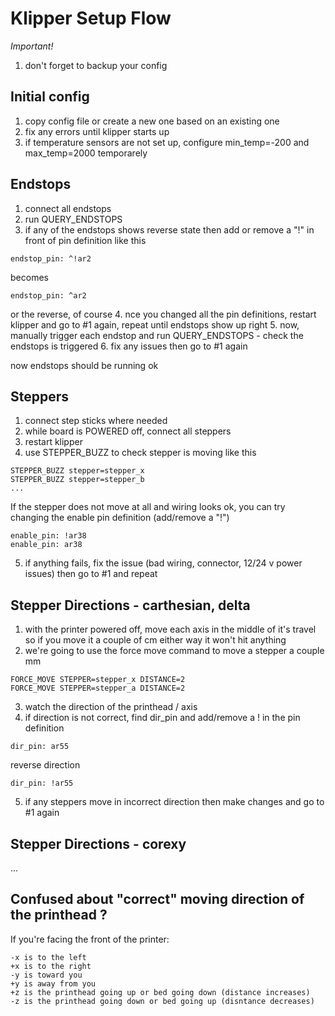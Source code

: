 # Klipper Setup Flow

*Important!*
1. don't forget to backup your config

## Initial config
1. copy config file or create a new one based on an existing one
2. fix any errors until klipper starts up
3. if temperature sensors are not set up, configure min_temp=-200 and max_temp=2000 temporarely

## Endstops
1. connect all endstops
2. run QUERY_ENDSTOPS
3. if any of the endstops shows reverse state then add or remove a "!" in front of pin definition like this
```
endstop_pin: ^!ar2
```
becomes
```
endstop_pin: ^ar2
```
or the reverse, of course
4. nce you changed all the pin definitions, restart klipper and go to #1 again, repeat until endstops show up right
5. now, manually trigger each endstop and run QUERY_ENDSTOPS - check the endstops is triggered
6. fix any issues then go to #1 again

now endstops should be running ok 

## Steppers
1. connect step sticks where needed
2. while board is POWERED off, connect all steppers
3. restart klipper
4. use STEPPER_BUZZ to check stepper is moving like this
```
STEPPER_BUZZ stepper=stepper_x
STEPPER_BUZZ stepper=stepper_b
...
```

If the stepper does not move at all and wiring looks ok, you can try changing the enable pin definition (add/remove a "!")
```
enable_pin: !ar38
enable_pin: ar38
```

5. if anything fails, fix the issue (bad wiring, connector, 12/24 v power issues) then go to #1 and repeat

## Stepper Directions - carthesian, delta
1. with the printer powered off, move each axis in the middle of it's travel so if you move it a couple of cm either way it won't hit anything
2. we're going to use the force move command to move a stepper a couple mm
```
FORCE_MOVE STEPPER=stepper_x DISTANCE=2
FORCE_MOVE STEPPER=stepper_a DISTANCE=2
```
3. watch the direction of the printhead / axis
4. if direction is not correct, find dir_pin and add/remove a ! in the pin definition
```
dir_pin: ar55
```
reverse direction
```
dir_pin: !ar55
```
5. if any steppers move in incorrect direction then make changes and go to #1 again

## Stepper Directions - corexy

...

## Confused about "correct" moving direction of the printhead ?

If you're facing the front of the printer:
```
-x is to the left
+x is to the right
-y is toward you
+y is away from you
+z is the printhead going up or bed going down (distance increases)
-z is the printhead going down or bed going up (disntance decreases)
```


